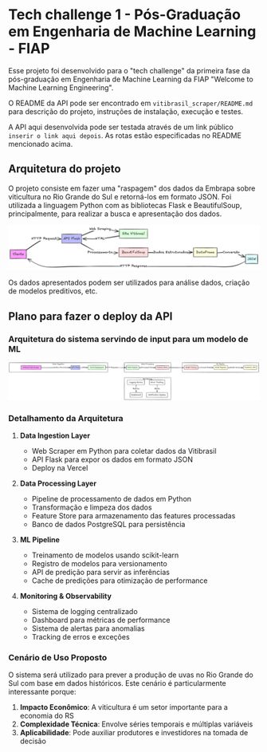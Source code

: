 # Tech challenge 1 - Pós-Graduação em Engenharia de Machine Learning - FIAP

Esse projeto foi desenvolvido para o "tech challenge" da primeira fase da pós-graduação em Engenharia de Machine Learning da FIAP "Welcome to Machine Learning Engineering".

O README da API pode ser encontrado em `vitibrasil_scraper/README.md` para descrição do projeto,
instruções de instalação, execução e testes.

A API aqui desenvolvida pode ser testada através de um link público `inserir o link aqui depois`. As rotas estão especificadas no README mencionado acima.

## Arquitetura do projeto

O projeto consiste em fazer uma "raspagem" dos dados da Embrapa sobre viticultura no Rio Grande do Sul e retorná-los em formato JSON. Foi utilizada a linguagem Python com as bibliotecas Flask e BeautifulSoup, principalmente, para realizar a busca e apresentação dos dados.

![Arquitetura do Projeto](arq-projeto.png)

Os dados apresentados podem ser utilizados para análise dados, criação de modelos preditivos, etc.

## Plano para fazer o deploy da API

### Arquitetura do sistema servindo de input para um modelo de ML

![Arquitetura do Projeto usando ML](arquitetura-ml.png)

### Detalhamento da Arquitetura

1. **Data Ingestion Layer**
   - Web Scraper em Python para coletar dados da Vitibrasil
   - API Flask para expor os dados em formato JSON
   - Deploy na Vercel

2. **Data Processing Layer**
   - Pipeline de processamento de dados em Python
   - Transformação e limpeza dos dados
   - Feature Store para armazenamento das features processadas
   - Banco de dados PostgreSQL para persistência

3. **ML Pipeline**
   - Treinamento de modelos usando scikit-learn
   - Registro de modelos para versionamento
   - API de predição para servir as inferências
   - Cache de predições para otimização de performance

4. **Monitoring & Observability**
   - Sistema de logging centralizado
   - Dashboard para métricas de performance
   - Sistema de alertas para anomalias
   - Tracking de erros e exceções

### Cenário de Uso Proposto

O sistema será utilizado para prever a produção de uvas no Rio Grande do Sul com base em dados históricos. Este cenário é particularmente interessante porque:

1. **Impacto Econômico**: A viticultura é um setor importante para a economia do RS
2. **Complexidade Técnica**: Envolve séries temporais e múltiplas variáveis
3. **Aplicabilidade**: Pode auxiliar produtores e investidores na tomada de decisão